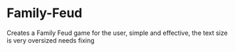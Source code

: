 # Family-Feud
Creates a Family Feud game for the user, simple and effective, the text size is very oversized needs fixing
